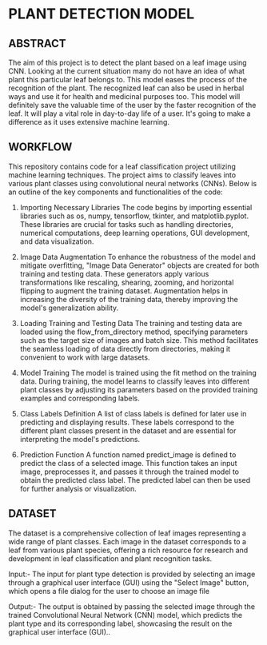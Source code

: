 # PLANT DETECTION MODEL

## ABSTRACT

The aim of this project is to detect the plant based on a leaf image using CNN. Looking at the current situation many do not have an idea of what plant this particular leaf belongs to. This model eases the process of the recognition of the plant. The recognized leaf can also be used in herbal ways and use it for health and medicinal purposes too. This model will definitely save the valuable time of the user by the faster recognition of the leaf. It will play a vital role in day-to-day life of a user. It's going to make a difference as it uses extensive machine learning.
## WORKFLOW
This repository contains code for a leaf classification project utilizing machine learning techniques. The project aims to classify leaves into various plant classes using convolutional neural networks (CNNs). Below is an outline of the key components and functionalities of the code:

1. Importing Necessary Libraries
The code begins by importing essential libraries such as os, numpy, tensorflow, tkinter, and matplotlib.pyplot. These libraries are crucial for tasks such as handling directories, numerical computations, deep learning operations, GUI development, and data visualization.

2. Image Data Augmentation
To enhance the robustness of the model and mitigate overfitting, "Image Data Generator" objects are created for both training and testing data. These generators apply various transformations like rescaling, shearing, zooming, and horizontal flipping to augment the training dataset. Augmentation helps in increasing the diversity of the training data, thereby improving the model's generalization ability.

3. Loading Training and Testing Data
The training and testing data are loaded using the flow_from_directory method, specifying parameters such as the target size of images and batch size. This method facilitates the seamless loading of data directly from directories, making it convenient to work with large datasets.

4. Model Training
The model is trained using the fit method on the training data. During training, the model learns to classify leaves into different plant classes by adjusting its parameters based on the provided training examples and corresponding labels.

5. Class Labels Definition
A list of class labels is defined for later use in predicting and displaying results. These labels correspond to the different plant classes present in the dataset and are essential for interpreting the model's predictions.

6. Prediction Function
A function named predict_image is defined to predict the class of a selected image. This function takes an input image, preprocesses it, and passes it through the trained model to obtain the predicted class label. The predicted label can then be used for further analysis or visualization.

## DATASET
The dataset is a comprehensive collection of leaf images representing a wide range of plant classes. Each image in the dataset corresponds to a leaf from various plant species, offering a rich resource for research and development in leaf classification and plant recognition tasks.

Input:- The input for plant type detection is provided by selecting an image through a graphical user interface (GUI) using the "Select Image" button, which opens a file dialog for the user to choose an image file

Output:- The output is obtained by passing the selected image through the trained Convolutional Neural Network (CNN) model, which predicts the plant type and its corresponding label, showcasing the result on the graphical user interface (GUI)..

